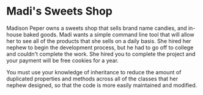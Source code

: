 # Madi's Sweets Shop

Madison Peper owns a sweets shop that sells brand name candies, and in-house baked goods. Madi wants a simple command line tool that will allow her to see all of the products that she sells on a daily basis. She hired her nephew to begin the development process, but he had to go off to college and couldn't complete the work. She hired you to complete the project and your payment will be free cookies for a year.

You must use your knowledge of inheritance to reduce the amount of duplicated properties and methods across all of the classes that her nephew designed, so that the code is more easily maintained and modified.
